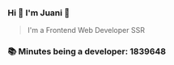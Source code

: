 ### Hi 👋 I&#39;m Juani 🦁

> I&#39;m a Frontend Web Developer SSR

### 📚 Minutes being a developer: 1839648
